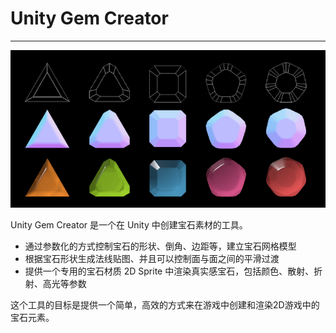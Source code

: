 # Unity Gem Creator

---
![Unity Gem Creator](gems.png)

Unity Gem Creator 是一个在 Unity 中创建宝石素材的工具。
* 通过参数化的方式控制宝石的形状、倒角、边距等，建立宝石网格模型
* 根据宝石形状生成法线贴图、并且可以控制面与面之间的平滑过渡
* 提供一个专用的宝石材质 2D Sprite 中渲染真实感宝石，包括颜色、散射、折射、高光等参数

这个工具的目标是提供一个简单，高效的方式来在游戏中创建和渲染2D游戏中的宝石元素。


